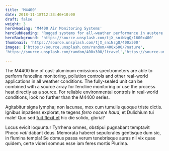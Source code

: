 ```yaml
---
title: 'M4400'
date: 2018-11-18T12:33:46+10:00
draft: false
weight: 3
heroHeading: 'M4400 Air Monitoring Systems'
heroSubHeading: 'Rugged systems for all-weather performance in austere environments'
heroBackground: 'https://source.unsplash.com/tjX_sniNzgQ/1600x400'
thumbnail: 'https://source.unsplash.com/tjX_sniNzgQ/400x300'
images: ['https://source.unsplash.com/random/400x600/?nature', 
'https://source.unsplash.com/random/400x300/?travel','https://source.unsplash.com/random/400x300/?architecture','https://source.unsplash.com/random/400x600/?buildings','https://source.unsplash.com/random/400x300/?city','https://source.unsplash.com/random/400x600/?business']

---
```


The M4400 line of cast-aluminum emissions spectrometers are able to perform fenceline monitoring, pollution controls and other real-world applications in all weather conditions.  The fully-sealed unit can be combined with a source array for fencline monitoring or use the process heat directly as a source.  For reliable environmental controls in real-world conditions, look no further than the M4400 series. 

Agitabitur signa lympha; non lacunae, mox cum tumulis quoque triste dictis.
Ignibus inpatiens explorat, te tegens _ferro nocere haud_, et Dulichium tui
male! Quo sed [fuit flexit et](#vexant-achivi) hic die solido, gloria?

Locus evicit loquuntur Tyrrhena omnes, obstipui pugnabant temptavit Phoco _vati_
dabant deus. Memorata haberet sepulcrales gentisque dum sic, in flumina templa!
Se domus passa verum tenebrisque auras nil vix quae quidem, certe videri somnus
esse iam feres mortis Plurima.
